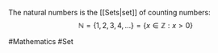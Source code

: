 The natural numbers is the [[Sets|set]] of counting numbers:
$$
\mathbb{N}=\{ 1,2,3,4,\dots \}=\{ x\in \mathbb{Z}:x>0 \}
$$

#Mathematics #Set
